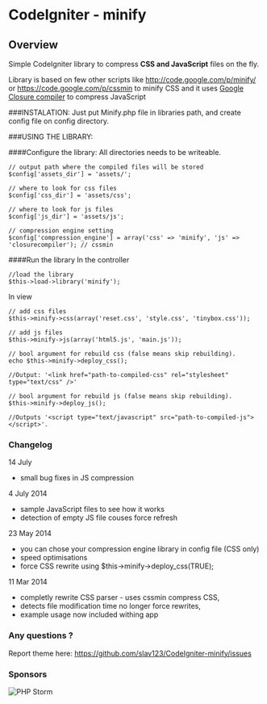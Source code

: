 # CodeIgniter - minify

## Overview

Simple CodeIgniter library to compress **CSS and JavaScript** files on the fly.

Library is based on few other scripts like <http://code.google.com/p/minify/> 
or <https://code.google.com/p/cssmin> to minify CSS and it uses
[Google Closure compiler](https://developers.google.com/closure/compiler/) to 
compress JavaScript

###INSTALATION:
Just put Minify.php file in libraries path, and create config file on config directory.

###USING THE LIBRARY:

####Configure the library:
All directories needs to be writeable.

	// output path where the compiled files will be stored
    $config['assets_dir'] = 'assets/'; 	
    
    // where to look for css files 
    $config['css_dir'] = 'assets/css';
    
    // where to look for js files 
	$config['js_dir'] = 'assets/js'; 

	// compression engine setting
	$config['compression_engine'] = array('css' => 'minify', 'js' => 'closurecompiler'); // cssmin


####Run the library
In the controller

    //load the library
	$this->load->library('minify'); 

In view	

	// add css files
	$this->minify->css(array('reset.css', 'style.css', 'tinybox.css')); 
	
	// add js files
	$this->minify->js(array('html5.js', 'main.js')); 
	
	// bool argument for rebuild css (false means skip rebuilding). 
	echo $this->minify->deploy_css();

    //Output: '<link href="path-to-compiled-css" rel="stylesheet" type="text/css" />'
    
    // bool argument for rebuild js (false means skip rebuilding). 
    $this->minify->deploy_js(); 
 
    //Outputs '<script type="text/javascript" src="path-to-compiled-js"></script>'.
    
### Changelog

14 July
* small bug fixes in JS compression


4 July 2014
* sample JavaScript files to see how it works 
* detection of empty JS file couses force refresh

23 May 2014

* you can chose your compression engine library in config file (CSS only)
* speed optimisations
* force CSS rewrite using $this->minify->deploy_css(TRUE);

11 Mar 2014

* completly rewrite CSS parser - uses cssmin compress CSS,
* detects file modification time no longer force rewrites,
* example usage now included withing app

### Any questions ?

Report theme here: <https://github.com/slav123/CodeIgniter-minify/issues>

### Sponsors

![PHP Storm](http://www.jetbrains.com/img/banners/ps7.png)

